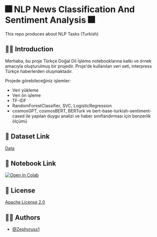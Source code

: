 
# 🎆 NLP News Classification And Sentiment Analysis 🎆

This repo produces about NLP Tasks (Turkish)

## 👋🏻 Introduction
Merhaba, bu proje Türkçe Doğal Dil İşleme notebooklarına katkı ve örnek amacıyla oluşturulmuş bir projedir. Proje'de kullanılan veri seti, interpress Türkçe haberlerden oluşmaktadır.

Projede görebileceğiniz işlemler:
- Veri yükleme
- Veri ön işleme
- TF-IDF
- RandomForestClassifier, SVC, LogisticRegression
- cosmosGPT, cosmosBERT, BERTurk ve bert-base-turkish-sentiment-cased ile yapılan duygu analizi ve haber sınıflandırması için benzerlik ölçümü

## 📜 Dataset Link
[Data](https://huggingface.co/datasets/interpress_news_category_tr_lite)

## 💬 Notebook Link

[![Open In Colab](https://colab.research.google.com/assets/colab-badge.svg)](https://colab.research.google.com/github/Zephyruss1/News-classification-sentiment-analysis/blob/main/news_classification_and_sentiment_analysis.ipynb)
## 📄 License

[Apache License 2.0](https://github.com/Zephyruss1/News-classification-sentiment-analysis/blob/main/LICENSE)

## 🧙🏼 Authors

- [@Zephyruss1](https://https://github.com/Zephyruss1)

